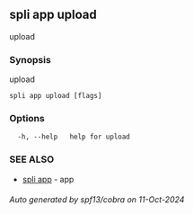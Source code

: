 ## spli app upload

upload

### Synopsis

upload

```
spli app upload [flags]
```

### Options

```
  -h, --help   help for upload
```

### SEE ALSO

* [spli app](spli_app.md)	 - app

###### Auto generated by spf13/cobra on 11-Oct-2024
